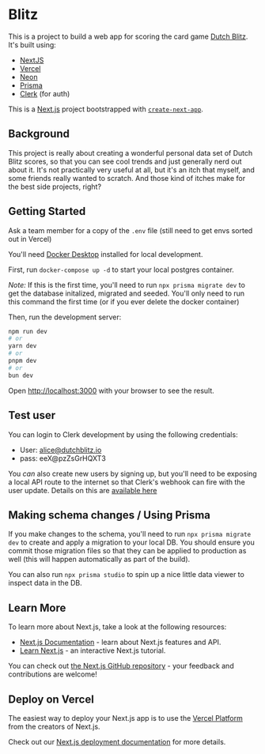 # Blitz

This is a project to build a web app for scoring the card game [Dutch Blitz](https://en.wikipedia.org/wiki/Dutch_Blitz). It's built using:

- [NextJS](https://nextjs.org/)
- [Vercel](https://vercel.com/)
- [Neon](https://neon.tech)
- [Prisma](https://www.prisma.io/)
- [Clerk](https://www.clerk.com) (for auth)

This is a [Next.js](https://nextjs.org/) project bootstrapped with [`create-next-app`](https://github.com/vercel/next.js/tree/canary/packages/create-next-app).

## Background

This project is really about creating a wonderful personal data set of Dutch Blitz scores, so that you can see cool trends and just generally nerd out about it. It's not practically very useful at all, but it's an itch that myself, and some friends really wanted to scratch. And those kind of itches make for the best side projects, right?

## Getting Started

Ask a team member for a copy of the `.env` file (still need to get envs sorted out in Vercel)

You'll need [Docker Desktop](https://www.docker.com/products/docker-desktop/) installed for local development.

First, run `docker-compose up -d` to start your local postgres container.

_Note:_ If this is the first time, you'll need to run `npx prisma migrate dev` to get the database initalized, migrated and seeded. You'll only need to run this command the first time (or if you ever delete the docker container)

Then, run the development server:

```bash
npm run dev
# or
yarn dev
# or
pnpm dev
# or
bun dev
```

Open [http://localhost:3000](http://localhost:3000) with your browser to see the result.

## Test user

You can login to Clerk development by using the following credentials:

- User: alice@dutchblitz.io
- pass: eeX@pzZsGrHQXT3

You _can_ also create new users by signing up, but you'll need to be exposing a local API route to the internet so that Clerk's webhook can fire with the user update. Details on this are [available here](https://ngrok.com/docs/integrations/clerk/webhooks/)

## Making schema changes / Using Prisma

If you make changes to the schema, you'll need to run `npx prisma migrate dev` to create and apply a migration to your local DB. You should ensure you commit those migration files so that they can be applied to production as well (this will happen automatically as part of the build).

You can also run `npx prisma studio` to spin up a nice little data viewer to inspect data in the DB.

## Learn More

To learn more about Next.js, take a look at the following resources:

- [Next.js Documentation](https://nextjs.org/docs) - learn about Next.js features and API.
- [Learn Next.js](https://nextjs.org/learn) - an interactive Next.js tutorial.

You can check out [the Next.js GitHub repository](https://github.com/vercel/next.js/) - your feedback and contributions are welcome!

## Deploy on Vercel

The easiest way to deploy your Next.js app is to use the [Vercel Platform](https://vercel.com/new?utm_medium=default-template&filter=next.js&utm_source=create-next-app&utm_campaign=create-next-app-readme) from the creators of Next.js.

Check out our [Next.js deployment documentation](https://nextjs.org/docs/deployment) for more details.
